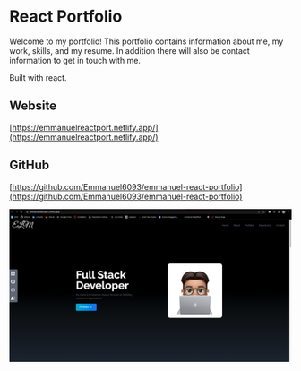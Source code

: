 # React Portfolio 

Welcome to my portfolio! This portfolio contains information about me, my work, skills, and my resume. In addition there will also be contact information to get in touch with me. 

Built with react. 

## Website 

[https://emmanuelreactport.netlify.app/](https://emmanuelreactport.netlify.app/)

## GitHub 

[https://github.com/Emmanuel6093/emmanuel-react-portfolio](https://github.com/Emmanuel6093/emmanuel-react-portfolio)

![](/src/assets/screenshot.png)

